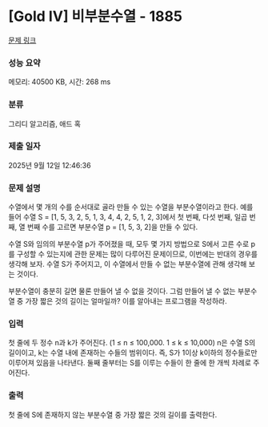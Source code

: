 # [Gold IV] 비부분수열 - 1885 

[문제 링크](https://www.acmicpc.net/problem/1885) 

### 성능 요약

메모리: 40500 KB, 시간: 268 ms

### 분류

그리디 알고리즘, 애드 혹

### 제출 일자

2025년 9월 12일 12:46:36

### 문제 설명

<p>수열에서 몇 개의 수를 순서대로 골라 만들 수 있는 수열을 부분수열이라고 한다. 예를 들어 수열 S = [1, 5, 3, 2, 5, 1, 3, 4, 4, 2, 5, 1, 2, 3]에서 첫 번째, 다섯 번째, 일곱 번째, 열 번째 수를 고르면 부분수열 p = [1, 5, 3, 2]을 만들 수 있다.</p>

<p>수열 S와 임의의 부분수열 p가 주어졌을 때, 모두 몇 가지 방법으로 S에서 고른 수로 p를 구성할 수 있는지에 관한 문제는 많이 다루어진 문제이므로, 이번에는 반대의 경우를 생각해 보자. 수열 S가 주어지고, 이 수열에서 만들 수 없는 부분수열에 관해 생각해 보는 것이다.</p>

<p>부분수열이 충분히 길면 물론 만들어 낼 수 없을 것이다. 그럼 만들어 낼 수 없는 부분수열 중 가장 짧은 것의 길이는 얼마일까? 이를 알아내는 프로그램을 작성하라.</p>

### 입력 

 <p>첫 줄에 두 정수 n과 k가 주어진다. (1 ≤ n ≤ 100,000. 1 ≤ k ≤ 10,000) n은 수열 S의 길이이고, k는 수열 내에 존재하는 수들의 범위이다. 즉, S가 1이상 k이하의 정수들로만 이루어져 있음을 나타낸다. 둘째 줄부터는 S를 이루는 수들이 한 줄에 한 개씩 차례로 주어진다.</p>

### 출력 

 <p>첫 줄에 S에 존재하지 않는 부분수열 중 가장 짧은 것의 길이를 출력한다.</p>

